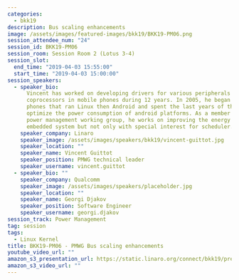 ```yaml
---
categories:
  - bkk19
description: Bus scaling enhancements
image: /assets/images/featured-images/bkk19/BKK19-PM06.png
session_attendee_num: "24"
session_id: BKK19-PM06
session_room: Session Room 2 (Lotus 3-4)
session_slot:
  end_time: "2019-04-03 15:55:00"
  start_time: "2019-04-03 15:00:00"
session_speakers:
  - speaker_bio:
      Vincent has worked on developing drivers for various peripherals and
      coprocessors in mobile phones during 12 years. In 2005, he began to focus on mobile
      phones that ran Linux then Android and spent the last years of this period to
      optimize the power consumption of android platforms. As a member of the Linaro
      power management working group, he works on improving the energy efficiency of
      embedded system but not only with special interest for scheduler.
    speaker_company: Linaro
    speaker_image: /assets/images/speakers/bkk19/vincent-guittot.jpg
    speaker_location: ""
    speaker_name: Vincent Guittot
    speaker_position: PMWG technical leader
    speaker_username: vincent.guittot
  - speaker_bio: ""
    speaker_company: Qualcomm
    speaker_image: /assets/images/speakers/placeholder.jpg
    speaker_location: ""
    speaker_name: Georgi Djakov
    speaker_position: Software Engineer
    speaker_username: georgi.djakov
session_track: Power Management
tag: session
tags:
  - Linux Kernel
title: BKK19-PM06 - PMWG Bus scaling enhancements
youtube_video_url: ""
amazon_s3_presentation_url: https://static.linaro.org/connect/bkk19/presentations/bkk19-pm06.pdf
amazon_s3_video_url: ""
---
```

